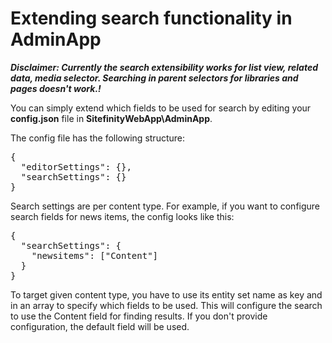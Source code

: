 # Extending search functionality in AdminApp

***Disclaimer: Currently the search extensibility works for list view, related data, media selector. Searching in parent selectors for libraries and pages doesn't work.!***

You can simply extend which fields to be used for search by editing your **config.json** file in **SitefinityWebApp\AdminApp**.

The config file has the following structure:
<pre>
{
  "editorSettings": {},
  "searchSettings": {}
}
</pre>

Search settings are per content type. For example, if you want to configure search fields for news items, the config looks like this:

<pre>
{
  "searchSettings": {
    "newsitems": ["Content"]
  }
}
</pre>

To target given content type, you have to use its entity set name as key and in an array to specify which fields to be used.
This will configure the search to use the Content field for finding results.
If you don't provide configuration, the default field will be used.
